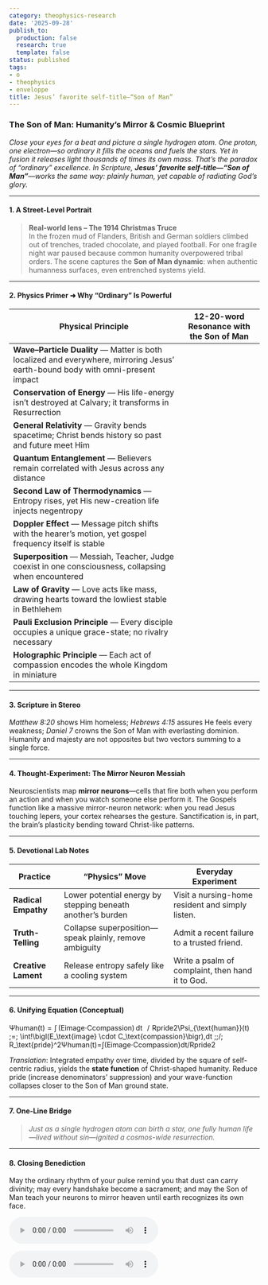 ```yaml
---
category: theophysics-research
date: '2025-09-28'
publish_to:
  production: false
  research: true
  template: false
status: published
tags:
- o
- theophysics
- enveloppe
title: Jesus’ favorite self-title—“Son of Man”
---
```

   
### The Son of Man: Humanity’s Mirror & Cosmic Blueprint   
   
_Close your eyes for a beat and picture a single hydrogen atom. One proton, one electron—so ordinary it fills the oceans and fuels the stars. Yet in fusion it releases light thousands of times its own mass. That’s the paradox of “ordinary” excellence. In Scripture, **Jesus’ favorite self-title—“Son of Man”**—works the same way: plainly human, yet capable of radiating God’s glory._   
   
   
---   
   
#### 1. A Street-Level Portrait   
   
> **Real-world lens – The 1914 Christmas Truce**     
> In the frozen mud of Flanders, British and German soldiers climbed out of trenches, traded chocolate, and played football. For one fragile night war paused because common humanity overpowered tribal orders. The scene captures the **Son of Man dynamic**: when authentic humanness surfaces, even entrenched systems yield.   
   
   
---   
   
#### 2. Physics Primer ➜ Why “Ordinary” Is Powerful   
   
| Physical Principle                                                                                                              | 12-20-word Resonance with the Son of Man |   
| ------------------------------------------------------------------------------------------------------------------------------- | ---------------------------------------- |   
| **Wave–Particle Duality** — Matter is both localized and everywhere, mirroring Jesus’ earth-bound body with omni-present impact |                                          |   
| **Conservation of Energy** — His life-energy isn’t destroyed at Calvary; it transforms in Resurrection                          |                                          |   
| **General Relativity** — Gravity bends spacetime; Christ bends history so past and future meet Him                              |                                          |   
| **Quantum Entanglement** — Believers remain correlated with Jesus across any distance                                           |                                          |   
| **Second Law of Thermodynamics** — Entropy rises, yet His new-creation life injects negentropy                                  |                                          |   
| **Doppler Effect** — Message pitch shifts with the hearer’s motion, yet gospel frequency itself is stable                       |                                          |   
| **Superposition** — Messiah, Teacher, Judge coexist in one consciousness, collapsing when encountered                           |                                          |   
| **Law of Gravity** — Love acts like mass, drawing hearts toward the lowliest stable in Bethlehem                                |                                          |   
| **Pauli Exclusion Principle** — Every disciple occupies a unique grace-state; no rivalry necessary                              |                                          |   
| **Holographic Principle** — Each act of compassion encodes the whole Kingdom in miniature                                       |                                          |   
   
   
---   
   
#### 3. Scripture in Stereo   
   
_Matthew 8:20_ shows Him homeless; _Hebrews 4:15_ assures He feels every weakness; _Daniel 7_ crowns the Son of Man with everlasting dominion. Humanity and majesty are not opposites but two vectors summing to a single force.   
   
   
---   
   
#### 4. Thought-Experiment: The Mirror Neuron Messiah   
   
Neuroscientists map **mirror neurons**—cells that fire both when you perform an action and when you watch someone else perform it. The Gospels function like a massive mirror-neuron network: when you read Jesus touching lepers, your cortex rehearses the gesture. Sanctification is, in part, the brain’s plasticity bending toward Christ-like patterns.   
   
   
---   
   
#### 5. Devotional Lab Notes   
   
|Practice|“Physics” Move|Everyday Experiment|   
|---|---|---|   
|**Radical Empathy**|Lower potential energy by stepping beneath another’s burden|Visit a nursing-home resident and simply listen.|   
|**Truth-Telling**|Collapse superposition—speak plainly, remove ambiguity|Admit a recent failure to a trusted friend.|   
|**Creative Lament**|Release entropy safely like a cooling system|Write a psalm of complaint, then hand it to God.|   
   
   
---   
   
#### 6. Unifying Equation (Conceptual)   
   
Ψhuman(t)  =  ∫ ⁣(Eimage⋅Ccompassion) dt    /  Rpride2\Psi_{\text{human}}(t) \;=\; \int\!\bigl(E_\text{image} \cdot C_\text{compassion}\bigr)\,dt \;\;/\; R_\text{pride}^2Ψhuman​(t)=∫(Eimage​⋅Ccompassion​)dt/Rpride2​   
   
_Translation_: Integrated empathy over time, divided by the square of self-centric radius, yields the **state function** of Christ-shaped humanity. Reduce pride (increase denominators’ suppression) and your wave-function collapses closer to the Son of Man ground state.   
   
   
---   
   
#### 7. One-Line Bridge   
   
> _Just as a single hydrogen atom can birth a star, one fully human life—lived without sin—ignited a cosmos-wide resurrection._   
   
   
---   
   
#### 8. Closing Benediction   
   
May the ordinary rhythm of your pulse remind you that dust can carry divinity; may every handshake become a sacrament; and may the Son of Man teach your neurons to mirror heaven until earth recognizes its own face.   
   
![note - Jul 19 2025 08-27.mp3](Note%20Narration%20Audio/note%20-%20Jul%2019%202025%2008-27.mp3)   
   
   
![note - Jul 19 2025 08-29.mp3](Note%20Narration%20Audio/note%20-%20Jul%2019%202025%2008-29.mp3)